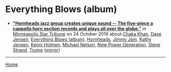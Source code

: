 # Everything Blows (album)

 - [**"Hornheads jazz group creates unique sound -- The five-piece a cappella horn section records and plays all over the globe."**](http://www.startribune.com/hornheads-jazz-group-creates-unique-sound/302567351/) in [Minneapolis Star Tribune](http://www.startribune.com/) on 24 October 2019 about [Chaka Khan](../../../topics/chaka-khan/index.md), [Dave Jensen](../../../topics/dave-jensen/index.md), [Everything Blows (album)](../../../topics/album/everything-blows/index.md), [Hornheads](../../../topics/hornheads/index.md), [Jimmy Jam](../../../topics/jimmy-jam/index.md), [Kathy Jensen](../../../topics/kathy-jensen/index.md), [Kenni Holmen](../../../topics/kenni-holmen/index.md), [Michael Nelson](../../../topics/michael-nelson/index.md), [New Power Generation](../../../topics/new-power-generation/index.md), [Steve Strand](../../../topics/steve-strand/index.md), [Trump](../../../topics/trump/index.md) ([mirror](https://web.archive.org/web/*/http://www.startribune.com/hornheads-jazz-group-creates-unique-sound/302567351/))

----

[Home](../)
